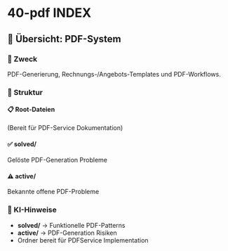 # 40-pdf INDEX

## 📄 Übersicht: PDF-System

### 🎯 Zweck
PDF-Generierung, Rechnungs-/Angebots-Templates und PDF-Workflows.

### 📁 Struktur

#### 📋 Root-Dateien
(Bereit für PDF-Service Dokumentation)

#### ✅ solved/
Gelöste PDF-Generation Probleme

#### ⚠️ active/
Bekannte offene PDF-Probleme

### 🚀 KI-Hinweise
- **solved/** → Funktionelle PDF-Patterns
- **active/** → PDF-Generation Risiken
- Ordner bereit für PDFService Implementation